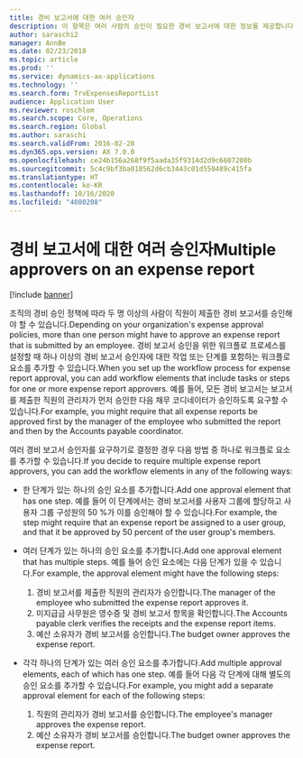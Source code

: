 ```yaml
---
title: 경비 보고서에 대한 여러 승인자
description: 이 항목은 여러 사람의 승인이 필요한 경비 보고서에 대한 정보를 제공합니다.
author: saraschi2
manager: AnnBe
ms.date: 02/23/2018
ms.topic: article
ms.prod: ''
ms.service: dynamics-ax-applications
ms.technology: ''
ms.search.form: TrvExpensesReportList
audience: Application User
ms.reviewer: roschlom
ms.search.scope: Core, Operations
ms.search.region: Global
ms.author: saraschi
ms.search.validFrom: 2016-02-28
ms.dyn365.ops.version: AX 7.0.0
ms.openlocfilehash: ce24b156a268f9f5aada35f9314d2d9c6607200b
ms.sourcegitcommit: 5c4c9bf3ba018562d6cb3443c01d550489c415fa
ms.translationtype: HT
ms.contentlocale: ko-KR
ms.lasthandoff: 10/16/2020
ms.locfileid: "4080208"
---
```

# <a name="multiple-approvers-on-an-expense-report"></a><span data-ttu-id="efe3c-103">경비 보고서에 대한 여러 승인자</span><span class="sxs-lookup"><span data-stu-id="efe3c-103">Multiple approvers on an expense report</span></span>

[!include [banner](../includes/banner.md)]

<span data-ttu-id="efe3c-104">조직의 경비 승인 정책에 따라 두 명 이상의 사람이 직원이 제출한 경비 보고서를 승인해야 할 수 있습니다.</span><span class="sxs-lookup"><span data-stu-id="efe3c-104">Depending on your organization's expense approval policies, more than one person might have to approve an expense report that is submitted by an employee.</span></span> <span data-ttu-id="efe3c-105">경비 보고서 승인을 위한 워크플로 프로세스를 설정할 때 하나 이상의 경비 보고서 승인자에 대한 작업 또는 단계를 포함하는 워크플로 요소를 추가할 수 있습니다.</span><span class="sxs-lookup"><span data-stu-id="efe3c-105">When you set up the workflow process for expense report approval, you can add workflow elements that include tasks or steps for one or more expense report approvers.</span></span> <span data-ttu-id="efe3c-106">예를 들어, 모든 경비 보고서는 보고서를 제출한 직원의 관리자가 먼저 승인한 다음 채무 코디네이터가 승인하도록 요구할 수 있습니다.</span><span class="sxs-lookup"><span data-stu-id="efe3c-106">For example, you might require that all expense reports be approved first by the manager of the employee who submitted the report and then by the Accounts payable coordinator.</span></span>

<span data-ttu-id="efe3c-107">여러 경비 보고서 승인자를 요구하기로 결정한 경우 다음 방법 중 하나로 워크플로 요소를 추가할 수 있습니다.</span><span class="sxs-lookup"><span data-stu-id="efe3c-107">If you decide to require multiple expense report approvers, you can add the workflow elements in any of the following ways:</span></span>

- <span data-ttu-id="efe3c-108">한 단계가 있는 하나의 승인 요소를 추가합니다.</span><span class="sxs-lookup"><span data-stu-id="efe3c-108">Add one approval element that has one step.</span></span> <span data-ttu-id="efe3c-109">예를 들어 이 단계에서는 경비 보고서를 사용자 그룹에 할당하고 사용자 그룹 구성원의 50 %가 이를 승인해야 할 수 있습니다.</span><span class="sxs-lookup"><span data-stu-id="efe3c-109">For example, the step might require that an expense report be assigned to a user group, and that it be approved by 50 percent of the user group's members.</span></span>
- <span data-ttu-id="efe3c-110">여러 단계가 있는 하나의 승인 요소를 추가합니다.</span><span class="sxs-lookup"><span data-stu-id="efe3c-110">Add one approval element that has multiple steps.</span></span> <span data-ttu-id="efe3c-111">예를 들어 승인 요소에는 다음 단계가 있을 수 있습니다.</span><span class="sxs-lookup"><span data-stu-id="efe3c-111">For example, the approval element might have the following steps:</span></span>

    1. <span data-ttu-id="efe3c-112">경비 보고서를 제출한 직원의 관리자가 승인합니다.</span><span class="sxs-lookup"><span data-stu-id="efe3c-112">The manager of the employee who submitted the expense report approves it.</span></span>
    2. <span data-ttu-id="efe3c-113">미지급금 사무원은 영수증 및 경비 보고서 항목을 확인합니다.</span><span class="sxs-lookup"><span data-stu-id="efe3c-113">The Accounts payable clerk verifies the receipts and the expense report items.</span></span>
    3. <span data-ttu-id="efe3c-114">예산 소유자가 경비 보고서를 승인합니다.</span><span class="sxs-lookup"><span data-stu-id="efe3c-114">The budget owner approves the expense report.</span></span>

- <span data-ttu-id="efe3c-115">각각 하나의 단계가 있는 여러 승인 요소를 추가합니다.</span><span class="sxs-lookup"><span data-stu-id="efe3c-115">Add multiple approval elements, each of which has one step.</span></span> <span data-ttu-id="efe3c-116">예를 들어 다음 각 단계에 대해 별도의 승인 요소를 추가할 수 있습니다.</span><span class="sxs-lookup"><span data-stu-id="efe3c-116">For example, you might add a separate approval element for each of the following steps:</span></span>

    1. <span data-ttu-id="efe3c-117">직원의 관리자가 경비 보고서를 승인합니다.</span><span class="sxs-lookup"><span data-stu-id="efe3c-117">The employee's manager approves the expense report.</span></span>
    2. <span data-ttu-id="efe3c-118">예산 소유자가 경비 보고서를 승인합니다.</span><span class="sxs-lookup"><span data-stu-id="efe3c-118">The budget owner approves the expense report.</span></span>
